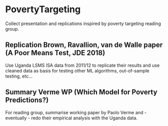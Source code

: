 # PovertyTargeting
Collect presentation and replications inspired by poverty targeting reading group.

## Replication Brown, Ravallion, van de Walle paper (A Poor Means Test, JDE 2018)
Use Uganda LSMS ISA data from 2011/12 to replicate their results and use cleaned data as basis for testing other ML algorithms, out-of-sample testing, etc...

## Summary Verme WP (Which Model for Poverty Predictions?)
For reading group, summarise working paper by Paolo Verme and - eventually - redo their empirical analysis with the Uganda data.
